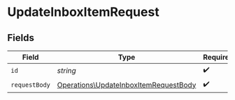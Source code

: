# UpdateInboxItemRequest


## Fields

| Field                                                                                          | Type                                                                                           | Required                                                                                       | Description                                                                                    |
| ---------------------------------------------------------------------------------------------- | ---------------------------------------------------------------------------------------------- | ---------------------------------------------------------------------------------------------- | ---------------------------------------------------------------------------------------------- |
| `id`                                                                                           | *string*                                                                                       | :heavy_check_mark:                                                                             | N/A                                                                                            |
| `requestBody`                                                                                  | [Operations\UpdateInboxItemRequestBody](../../Models/Operations/UpdateInboxItemRequestBody.md) | :heavy_check_mark:                                                                             | N/A                                                                                            |